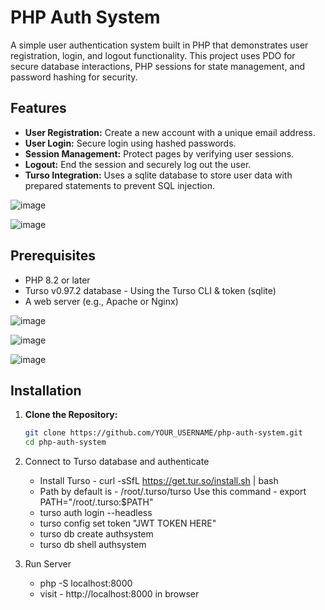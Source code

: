# PHP Auth System

A simple user authentication system built in PHP that demonstrates user registration, login, and logout functionality. This project uses PDO for secure database interactions, PHP sessions for state management, and password hashing for security.

## Features

- **User Registration:** Create a new account with a unique email address.
- **User Login:** Secure login using hashed passwords.
- **Session Management:** Protect pages by verifying user sessions.
- **Logout:** End the session and securely log out the user.
- **Turso Integration:** Uses a sqlite database to store user data with prepared statements to prevent SQL injection.

![image](https://github.com/user-attachments/assets/aa685c13-417f-4ae6-a91b-e6989dd397da)

![image](https://github.com/user-attachments/assets/0a5d2742-3e83-4284-bbd7-370837e6a92f)


## Prerequisites

- PHP 8.2 or later
- Turso v0.97.2 database - Using the Turso CLI & token (sqlite)
- A web server (e.g., Apache or Nginx)

![image](https://github.com/user-attachments/assets/82012e42-27ef-494f-b726-89c77fccdff6)

![image](https://github.com/user-attachments/assets/82608c1a-7004-42e2-83d5-8590594c5a76)

![image](https://github.com/user-attachments/assets/6cd8a6c3-82c8-4675-be3b-41c12c9355f3)


## Installation

1. **Clone the Repository:**

   ```bash
   git clone https://github.com/YOUR_USERNAME/php-auth-system.git
   cd php-auth-system


2. Connect to Turso database and authenticate
    - Install Turso -  curl -sSfL https://get.tur.so/install.sh | bash
    - Path by default is - /root/.turso/turso 
        Use this command - export PATH="/root/.turso:$PATH"
    - turso auth login --headless 
    - turso config set token "JWT TOKEN HERE"
    - turso db create authsystem
    - turso db shell authsystem

3. Run Server 
    - php -S localhost:8000
    - visit - http://localhost:8000 in browser 
    
